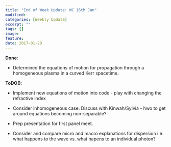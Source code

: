 ```yaml
---
title: "End of Week Update: WC 16th Jan"
modified:
categories: [Weekly Update]
excerpt: ""
tags: []
image:
feature:
date: 2017-01-20
---
```

**Done**:

* Determined the equations of motion for propagation through a homogeneous plasma in a curved Kerr spacetime.


**ToDO()**:

* Implement new equations of motion into code - play with changing the refractive index

* Consider inhomogeneous case. Discuss with Kinwah/Sylvia - hwo to get around equations becoming non-separable?

* Prep presentation for first panel meet.

* Consider and compare micro and macro explanations for dispersion i.e. what happens to the wave vs. what hapens to an individual photon?
